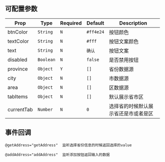 ## 可配置参数

| Prop | Type | Required | Default | Description |
|-------------|------------|--------|-----|-----|
| btnColor| `String` |`N`| `#ff4e24` |按钮颜色
| textColor | `String` |`N`| `#fff` | 按钮文案颜色|
| text | `String` |`N`| `确认` | 按钮文案|
| disabled | `Boolean` |`N`| `false` | 是否禁用按钮|
| province | `Object` |`Y`| `[]` |省份数据源|
| city | `Object` |`N`| `[]` |市数据源|
| area | `Object` |`N`| `[]` |区数据源|
| tabItems | `Object` |`N`| `[]` |默认展示省市区|
| currentTab | `Number` |`N`| `0` |选择省的时候默认展示省还是市或者是区|

## 事件回调


```
@getAddress="getAddress"  监听选择省份信息的时候返回选择的value
```

```
@addAddress="addAddress"  监听添加按钮返回输入的数据
```

